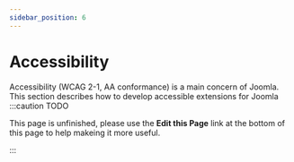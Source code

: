 ```yaml
---
sidebar_position: 6
---
```


Accessibility
=======================
Accessibility (WCAG 2-1, AA conformance) is a main concern of Joomla. This section describes how to develop accessible extensions for Joomla
:::caution TODO

This page is unfinished, please use the **Edit this Page** link at the bottom of this page to help makeing it more useful.

:::
